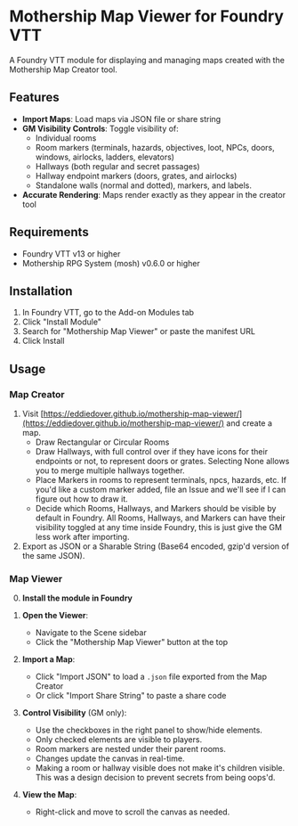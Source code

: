 # Mothership Map Viewer for Foundry VTT

A Foundry VTT module for displaying and managing maps created with the Mothership Map Creator tool.

## Features

- **Import Maps**: Load maps via JSON file or share string
- **GM Visibility Controls**: Toggle visibility of:
  - Individual rooms
  - Room markers (terminals, hazards, objectives, loot, NPCs, doors, windows, airlocks, ladders, elevators)
  - Hallways (both regular and secret passages)
  - Hallway endpoint markers (doors, grates, and airlocks)
  - Standalone walls (normal and dotted), markers, and labels.
- **Accurate Rendering**: Maps render exactly as they appear in the creator tool

## Requirements

- Foundry VTT v13 or higher
- Mothership RPG System (mosh) v0.6.0 or higher

## Installation

1. In Foundry VTT, go to the Add-on Modules tab
2. Click "Install Module"
3. Search for "Mothership Map Viewer" or paste the manifest URL
4. Click Install

## Usage

### Map Creator

1. Visit [https://eddiedover.github.io/mothership-map-viewer/](https://eddiedover.github.io/mothership-map-viewer/) and create a map.
   - Draw Rectangular or Circular Rooms
   - Draw Hallways, with full control over if they have icons for their endpoints or not, to represent doors or grates. Selecting None allows you to merge multiple hallways together.
   - Place Markers in rooms to represent terminals, npcs, hazards, etc. If you'd like a custom marker added, file an Issue and we'll see if I can figure out how to draw it.
   - Decide which Rooms, Hallways, and Markers should be visible by default in Foundry. All Rooms, Hallways, and Markers can have their visibility toggled at any time inside Foundry, this is just give the GM less work after importing.
2. Export as JSON or a Sharable String (Base64 encoded, gzip'd version of the same JSON).

### Map Viewer

0. **Install the module in Foundry**

1. **Open the Viewer**:
   - Navigate to the Scene sidebar
   - Click the "Mothership Map Viewer" button at the top

2. **Import a Map**:
   - Click "Import JSON" to load a `.json` file exported from the Map Creator
   - Or click "Import Share String" to paste a share code

3. **Control Visibility** (GM only):
   - Use the checkboxes in the right panel to show/hide elements.
   - Only checked elements are visible to players.
   - Room markers are nested under their parent rooms.
   - Changes update the canvas in real-time.
   - Making a room or hallway visible does not make it's children visible. This was a design decision to prevent secrets from being oops'd.

4. **View the Map**:
   - Right-click and move to scroll the canvas as needed.
